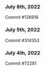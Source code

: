 ### July 8th, 2022

Commit #136916

### July 5th, 2022

Commit #314353


### July 4th, 2022

Commit #72281
